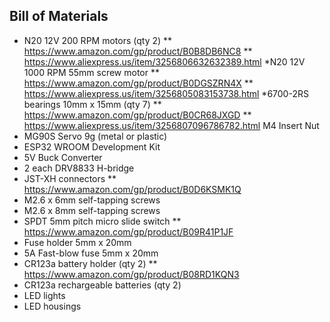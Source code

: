 <h2>Bill of Materials</h2>

* N20 12V 200 RPM motors (qty 2)
** https://www.amazon.com/gp/product/B0B8DB6NC8
** https://www.aliexpress.us/item/3256806632632389.html
*N20 12V 1000 RPM 55mm screw motor
** https://www.amazon.com/gp/product/B0DGSZRN4X
** https://www.aliexpress.us/item/3256805083153738.html
*6700-2RS bearings 10mm x 15mm (qty 7)
** https://www.amazon.com/gp/product/B0CR68JXGD 
** https://www.aliexpress.us/item/3256807096786782.html M4 Insert Nut
* MG90S Servo 9g (metal or plastic)
* ESP32 WROOM Development Kit
* 5V Buck Converter
* 2 each DRV8833 H-bridge
* JST-XH connectors
** https://www.amazon.com/gp/product/B0D6KSMK1Q
* M2.6 x 6mm self-tapping screws
* M2.6 x 8mm self-tapping screws
* SPDT 5mm pitch micro slide switch
** https://www.amazon.com/gp/product/B09R41P1JF
* Fuse holder 5mm x 20mm
* 5A Fast-blow fuse 5mm x 20mm
* CR123a battery holder (qty 2)
** https://www.amazon.com/gp/product/B08RD1KQN3
* CR123a rechargeable batteries (qty 2)
* LED lights
* LED housings